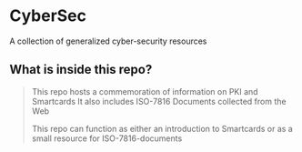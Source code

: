 # CyberSec
A collection of generalized cyber-security resources
## What is inside this repo? 
> This repo hosts a commemoration of information on PKI and Smartcards
> It also includes ISO-7816 Documents collected from the Web
>
> This repo can function as either an introduction to Smartcards or as a small resource for ISO-7816-documents

